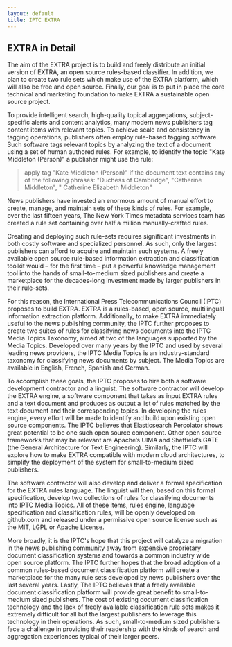 ```yaml
---
layout: default
title: IPTC EXTRA
---
```

## EXTRA in Detail

The aim of the EXTRA project is to build and freely distribute an initial version of EXTRA, an open source rules-based classifier. In addition, we plan to create two rule sets which make use of the EXTRA platform, which will also be free and open source. Finally, our goal is to put in place the core technical and marketing foundation to make EXTRA a sustainable open source project.

To provide intelligent search, high-quality topical aggregations, subject-specific alerts and content analytics, many modern news publishers tag content items with relevant topics. To achieve scale and consistency in tagging operations, publishers often employ rule-based tagging software. Such software tags relevant topics by analyzing the text of a document using a set of human authored rules. For example, to identify the topic "Kate Middleton (Person)" a publisher might use the rule:

> apply tag "Kate Middleton (Person)" if the document text contains any of the following phrases: "Duchess of Cambridge", "Catherine Middleton", " Catherine Elizabeth Middleton" 

News publishers have invested an enormous amount of manual effort to create, manage, and maintain sets of these kinds of rules. For example, over the last fifteen years, The New York Times metadata services team has created a rule set containing over half a million manually-crafted rules.

Creating and deploying such rule-sets requires significant investments in both costly software and specialized personnel. As such, only the largest publishers can afford to acquire and maintain such systems. A freely available open source rule-based information extraction and classification toolkit would – for the first time – put a powerful knowledge management tool into the hands of small-to-medium sized publishers and create a marketplace for the decades-long investment made by larger publishers in their rule-sets.

For this reason, the International Press Telecommunications Council (IPTC) proposes to build EXTRA. EXTRA is a rules-based, open source, multilingual information extraction platform. Additionally, to make EXTRA immediately useful to the news publishing community, the IPTC further proposes to create two suites of rules for classifying news documents into the IPTC Media Topics Taxonomy, aimed at two of the languages supported by the Media Topics. Developed over many years by the IPTC and used by several leading news providers, the IPTC Media Topics is an industry-standard taxonomy for classifying news documents by subject. The Media Topics are available in English, French, Spanish and German.

To accomplish these goals, the IPTC proposes to hire both a software development contractor and a linguist. The software contractor will develop the EXTRA engine, a software component that takes as input EXTRA rules and a text document and produces as output a list of rules matched by the text document and their corresponding topics. In developing the rules engine, every effort will be made to identify and build upon existing open source components. The IPTC believes that Elasticsearch Percolator shows great potential to be one such open source component. Other open source frameworks that may be relevant are Apache’s UIMA and Sheffield’s GATE (the General Architecture for Text Engineering). Similarly, the IPTC will explore how to make EXTRA compatible with modern cloud architectures, to simplify the deployment of the system for small-to-medium sized publishers.

The software contractor will also develop and deliver a formal specification for the EXTRA rules language. The linguist will then, based on this formal specification, develop two collections of rules for classifying documents into IPTC Media Topics. All of these items, rules engine, language specification and classification rules, will be openly developed on github.com and released under a permissive open source license such as the MIT, LGPL or Apache License.

More broadly, it is the IPTC's hope that this project will catalyze a migration in the news publishing community away from expensive proprietary document classification systems and towards a common industry wide open source platform. The IPTC further hopes that the broad adoption of a common rules-based document classification platform will create a marketplace for the many rule sets developed by news publishers over the last several years. Lastly, The IPTC believes that a freely available document classification platform will provide great benefit to small-to-medium sized publishers. The cost of existing document classification technology and the lack of freely available classification rule sets makes it extremely difficult for all but the largest publishers to leverage this technology in their operations. As such, small-to-medium sized publishers face a challenge in providing their readership with the kinds of search and aggregation experiences typical of their larger peers.
